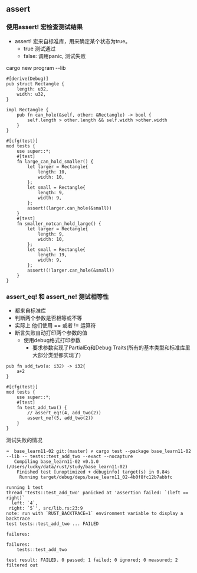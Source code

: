 ## assert

### 使用assert! 宏检查测试结果

* assert! 宏来自标准库，用来确定某个状态为true。
    * true 测试通过
    * false: 调用panic, 测试失败

cargo new program --lib
```
#[derive(Debug)]
pub struct Rectangle {
    length: u32,
    width: u32,
}

impl Rectangle {
    pub fn can_hole(&self, other: &Rectangle) -> bool {
        self.length > other.length && self.width >other.width
    }
}

#[cfg(test)]
mod tests {
    use super::*;
    #[test]
    fn large_can_hold_smaller() {
        let larger = Rectangle{
            length: 10,
            width: 10,
        };
        let small = Rectangle{
            length: 9,
            width: 9,
        };
        assert!(larger.can_hole(&small))
    }
    #[test]
    fn smaller_notcan_hold_large() {
        let larger = Rectangle{
            length: 9,
            width: 10,
        };
        let small = Rectangle{
            length: 19,
            width: 9,
        };
        assert!(!larger.can_hole(&small))
    }
}
```

### assert_eq! 和 assert_ne! 测试相等性

* 都来自标准库
* 判断两个参数是否相等或不等
* 实际上 他们使用 == 或者 != 运算符
* 断言失败自动打印两个参数的值
    * 使用debug格式打印参数
        * 要求参数实现了PartialEq和Debug Traits(所有的基本类型和标准库里大部分类型都实现了)
```
pub fn add_two(a: i32) -> i32{
    a+2
}

#[cfg(test)]
mod tests {
    use super::*;
    #[test]
    fn test_add_two() {
        // assert_eq!(4, add_two(2))
        assert_ne!(5, add_two(2))
    }
}
```

测试失败的情况
```
➜  base_learn11-02 git:(master) ✗ cargo test --package base_learn11-02 --lib -- tests::test_add_two --exact --nocapture
   Compiling base_learn11-02 v0.1.0 (/Users/lucky/data/rust/study/base_learn11-02)
    Finished test [unoptimized + debuginfo] target(s) in 0.84s
     Running target/debug/deps/base_learn11_02-4b0f8fc12b7abbfc

running 1 test
thread 'tests::test_add_two' panicked at 'assertion failed: `(left == right)`
  left: `4`,
 right: `5`', src/lib.rs:23:9
note: run with `RUST_BACKTRACE=1` environment variable to display a backtrace
test tests::test_add_two ... FAILED

failures:

failures:
    tests::test_add_two

test result: FAILED. 0 passed; 1 failed; 0 ignored; 0 measured; 2 filtered out
```